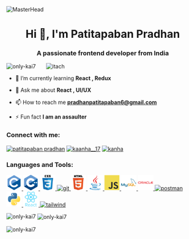 ![MasterHead](https://c4.wallpaperflare.com/wallpaper/365/244/884/uchiha-itachi-naruto-shippuuden-anbu-silhouette-wallpaper-preview.jpg)
<h1 align="center">Hi 👋, I'm Patitapaban Pradhan</h1>
<h3 align="center">A passionate frontend developer from India</h3>
<img align="right" width="400" src="https://i.pinimg.com/originals/a2/5e/5b/a25e5b5eb3c563c1f431180a83370bf1.gif" alt="itach">

<p align="left"> <img src="https://komarev.com/ghpvc/?username=only-kai7&label=Profile%20views&color=0e75b6&style=flat" alt="only-kai7" /> </p>

- 🌱 I’m currently learning **React , Redux**

- 💬 Ask me about **React , UI/UX**

- 📫 How to reach me **pradhanpatitapaban6@gmail.com**

- ⚡ Fun fact **I am an assaulter**

<h3 align="left">Connect with me:</h3>
<p align="left">
<a href="https://linkedin.com/in/patitapaban pradhan" target="blank"><img align="center" src="https://raw.githubusercontent.com/rahuldkjain/github-profile-readme-generator/master/src/images/icons/Social/linked-in-alt.svg" alt="patitapaban pradhan" height="30" width="40" /></a>
<a href="https://instagram.com/kaanha__17" target="blank"><img align="center" src="https://raw.githubusercontent.com/rahuldkjain/github-profile-readme-generator/master/src/images/icons/Social/instagram.svg" alt="kaanha__17" height="30" width="40" /></a>
<a href="https://www.youtube.com/c/kanha" target="blank"><img align="center" src="https://raw.githubusercontent.com/rahuldkjain/github-profile-readme-generator/master/src/images/icons/Social/youtube.svg" alt="kanha" height="30" width="40" /></a>
</p>

<h3 align="left">Languages and Tools:</h3>
<p align="left"> <a href="https://www.cprogramming.com/" target="_blank" rel="noreferrer"> <img src="https://raw.githubusercontent.com/devicons/devicon/master/icons/c/c-original.svg" alt="c" width="40" height="40"/> </a> <a href="https://www.w3schools.com/cpp/" target="_blank" rel="noreferrer"> <img src="https://raw.githubusercontent.com/devicons/devicon/master/icons/cplusplus/cplusplus-original.svg" alt="cplusplus" width="40" height="40"/> </a> <a href="https://www.w3schools.com/css/" target="_blank" rel="noreferrer"> <img src="https://raw.githubusercontent.com/devicons/devicon/master/icons/css3/css3-original-wordmark.svg" alt="css3" width="40" height="40"/> </a> <a href="https://git-scm.com/" target="_blank" rel="noreferrer"> <img src="https://www.vectorlogo.zone/logos/git-scm/git-scm-icon.svg" alt="git" width="40" height="40"/> </a> <a href="https://www.w3.org/html/" target="_blank" rel="noreferrer"> <img src="https://raw.githubusercontent.com/devicons/devicon/master/icons/html5/html5-original-wordmark.svg" alt="html5" width="40" height="40"/> </a> <a href="https://www.java.com" target="_blank" rel="noreferrer"> <img src="https://raw.githubusercontent.com/devicons/devicon/master/icons/java/java-original.svg" alt="java" width="40" height="40"/> </a> <a href="https://developer.mozilla.org/en-US/docs/Web/JavaScript" target="_blank" rel="noreferrer"> <img src="https://raw.githubusercontent.com/devicons/devicon/master/icons/javascript/javascript-original.svg" alt="javascript" width="40" height="40"/> </a> <a href="https://www.mysql.com/" target="_blank" rel="noreferrer"> <img src="https://raw.githubusercontent.com/devicons/devicon/master/icons/mysql/mysql-original-wordmark.svg" alt="mysql" width="40" height="40"/> </a> <a href="https://www.oracle.com/" target="_blank" rel="noreferrer"> <img src="https://raw.githubusercontent.com/devicons/devicon/master/icons/oracle/oracle-original.svg" alt="oracle" width="40" height="40"/> </a> <a href="https://postman.com" target="_blank" rel="noreferrer"> <img src="https://www.vectorlogo.zone/logos/getpostman/getpostman-icon.svg" alt="postman" width="40" height="40"/> </a> <a href="https://www.python.org" target="_blank" rel="noreferrer"> <img src="https://raw.githubusercontent.com/devicons/devicon/master/icons/python/python-original.svg" alt="python" width="40" height="40"/> </a> <a href="https://reactjs.org/" target="_blank" rel="noreferrer"> <img src="https://raw.githubusercontent.com/devicons/devicon/master/icons/react/react-original-wordmark.svg" alt="react" width="40" height="40"/> </a> <a href="https://tailwindcss.com/" target="_blank" rel="noreferrer"> <img src="https://www.vectorlogo.zone/logos/tailwindcss/tailwindcss-icon.svg" alt="tailwind" width="40" height="40"/> </a> </p>

<p><img align="left" src="https://github-readme-stats.vercel.app/api/top-langs?username=only-kai7&show_icons=true&locale=en&layout=compact" alt="only-kai7" /></p>

<p>&nbsp;<img align="center" src="https://github-readme-stats.vercel.app/api?username=only-kai7&show_icons=true&locale=en" alt="only-kai7" /></p>

<p><img align="center" src="https://github-readme-streak-stats.herokuapp.com/?user=only-kai7&" alt="only-kai7" /></p>
